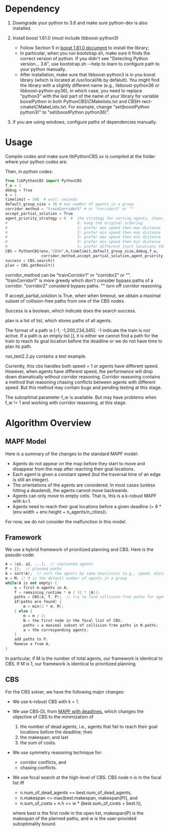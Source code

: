 # Dependency

1. Downgrade your python to 3.6 and make sure python-dev is also installed.

2. Install boost 1.61.0 (must include libboost-python3)
    * Follow Section 5 in [boost 1.61.0 document](https://www.boost.org/doc/libs/1_61_0/more/getting_started/unix-variants.html) to install the library;
    * In particular, when you run bootstrap.sh, make sure it finds the correct version of python. If you didn't see "Detecting Python version... 3.6", use bootstrap.sh --help to learn to configure path to your python manually.
    * After installation, make sure that libboost-python3 is in you boost library (which is located at /usr/local/lib by defalult). You might find the library with a slightly different name (e.g., libboost-python36 or libboost-python-py36), in which case, you need to replace "python3" with the last part of the name of your library for variable boostPython in both PythonCBS\CMakelists.txt and CBSH-rect-cmake\CMakeLists.txt. For example, change "set(boostPython python3)" to "set(boostPython python36)".
3. If you are using windows, configure paths of dependencies manually.

# Usage

Compile codes and make sure libPythonCBS.xx is compiled at the folder where your python codes are.

Then, in python codes:

```python
from libPythonCBS import PythonCBS
f_w = 1
debug = True
k = 1
timelimit = 240  # unit: seconds
default_group_size = 16 # max number of agents in a group
corridor_method = "trainCorridor1" # or "corridor2" or ""
accept_partial_solution = True
agent_priority_strategy = 0  #  the strategy for sorting agents, choosing a number between 0 and 5
#                               0: keep the original ordering
#                               1: prefer max speed then max distance
#                               2: prefer min speed then max distance
#                               3: prefer max speed then min distance
#                               4: prefer min speed then min distance
#                               5: prefer different start locations then max speed then max distance
CBS = PythonCBS(env,"CBSH",k,timelimit,default_group_size,debug,f_w,
                corridor_method,accept_partial_solution,agent_priority_strategy)
success = CBS.search()
plan = CBS.getResult()
```

corridor_method can be "trainCorridor1" or "corridor2" or "". 
"trainCorridor1" is more greedy which don't consider bypass paths of a corridor.
"corridor2" considerd bypass paths.
"" turn off corridor reasoning.

If accept_partial_solution is True, when when timeout, we obtain a maximal subset of collision-free paths from one of the CBS nodes.

Success is a boolean, which indicate does the search success.

plan is a list of list, which stores paths of all agents. 

The format of a path is \[-1, -1,200,234,345\]. -1 indicate the train is not active.
If a path is an empty list \[\], 
it is either we cannot find a path for the train to reach its goal location before the deadline 
or we do not have time to plan its path. 
    
run_test2.2.py contains a test example.

Currently, this cbs handles both speed = 1 or agents have different speed. However, when agents have different speed, 
the performance will drop down dramatically without corridor reasoning. Corridor reasoning contains a method that reasoning
chasing conflicts between agents with different speed. But this method may contain bugs and pending testing at this stage.

The suboptimal parameter f_w is available. But may have problems when f_w != 1 and working with corridor reasoning, at this stage.


# Algorithm Overview

## MAPF Model
Here is a summary of the changes to the standard MAPF model:
* Agents do not appear on the map before they start to move and disappear from the map after reaching their goal locations.
* Each agent is given a constant speed (but the traversal time of an edge is still an integer).
* The orientations of the agents are considered. In most cases (unless hitting a deadend), the agents cannot move backwards.
* Agents can only move to empty cells. That is, this is a k-robust MAPF with k=1.
* Agents need to reach their goal locations before a given deadline (= 8 * (env.width + env.height + n_agents/n_cities)).

For now, we do not consider the malfunction in this model.

## Framework
We use a hybrid framework of prioritized planning and CBS. Here is the pseudo-code:

```c++
A = [a1, a2, ...];  // unplanned agents
P = {};  // planned paths
A = sort(A);  // sort the agents by some heuristics (e.g., speed, distance to the goal location)
m = M; // M is the default number of agents in a group
while(A is not empty) {
    a = first m agents in A;
    T = remaining_runtime * m / (2 * |A|);
    paths = CBS(a, T, P);  // try to find collision-free paths for agents in a that do not collide with any path in P by CBS with a time limit of T 
    if(paths are found) {
        m = min(2 * m, M);
    } else {
        m = m / 2;
        N = the first node in the focal list of CBS;
        paths = a maximal subset of collision-free paths in N.paths;
        a = the corresponding agents;
    }
    add paths to P;
    Remove a from A;
}
```

In particular, if M is the number of total agents, our framework is identical to CBS. If M is 1, our framework is identical to prioritized planning.

## CBS
For the CBS solver, we have the following major changes:
* We use k-robust CBS with k = 1.
* We use CBS-DL from [MAPF with deadlines](http://idm-lab.org/bib/abstracts/papers/ijcai18b.pdf), which changes the objective of CBS to the minimization of
    1. the number of dead agents, i.e., agents that fail to reach their goal locations before the deadline; then
    2. the makespan; and last
    3. the sum of costs.
* We use symmetry reasoning technique for:
    * corridor conflicts, and
    * chasing conflicts.
* We use focal search at the high-level of CBS. CBS node n is in the focal list iff
    * n.num_of_dead_agents == best.num_of_dead_agents,
    * n.makespan <= max(best.makespan, makespan(P)), and
    * n.sum_of_costs + n.h <= w * (best.sum_of_costs + best.h),
   
   where best is the first node in the open list, makespan(P) is the makespan of the planned paths, and w is the user-provided suboptimality bound.
